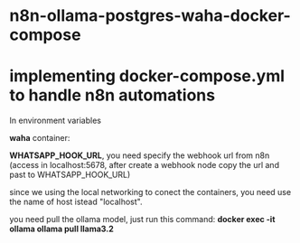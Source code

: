 # n8n-ollama-postgres-waha-docker-compose
# implementing docker-compose.yml to handle n8n automations

In environment variables

**waha** container: 

**WHATSAPP_HOOK_URL**, you need specify the webhook url from n8n (access in localhost:5678, after create a webhook node copy the url and past to WHATSAPP_HOOK_URL)

since we using the local networking to conect the containers, you need use the name of host istead "localhost".

you need pull the ollama model, just run this command: **docker exec -it ollama ollama pull llama3.2**
